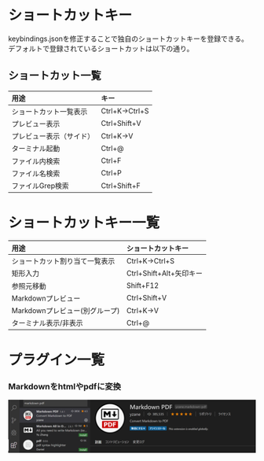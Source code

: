 # ショートカットキー  
keybindings.jsonを修正することで独自のショートカットキーを登録できる。  
デフォルトで登録されているショートカットは以下の通り。  
## ショートカット一覧  
|用途|キー|
|:--|:--|
|ショートカット一覧表示|Ctrl+K→Ctrl+S|
|プレビュー表示|Ctrl+Shift+V|
|プレビュー表示（サイド）|Ctrl+K→V|
|ターミナル起動|Ctrl+@|
|ファイル内検索|Ctrl+F|
|ファイル名検索|Ctrl+P|
|ファイルGrep検索|Ctrl+Shift+F|

# ショートカットキー一覧
|用途|ショートカットキー|
|:--|:--|
|ショートカット割り当て一覧表示|Ctrl+K→Ctrl+S|
|矩形入力|Ctrl+Shift+Alt+矢印キー|
|参照元移動|Shift+F12|
|Markdownプレビュー|Ctrl+Shift+V|
|Markdownプレビュー(別グループ)|Ctrl+K→V|
|ターミナル表示/非表示|Ctrl+@|
# プラグイン一覧
### Markdownをhtmlやpdfに変換
![画像](./img/vscode-001.png)